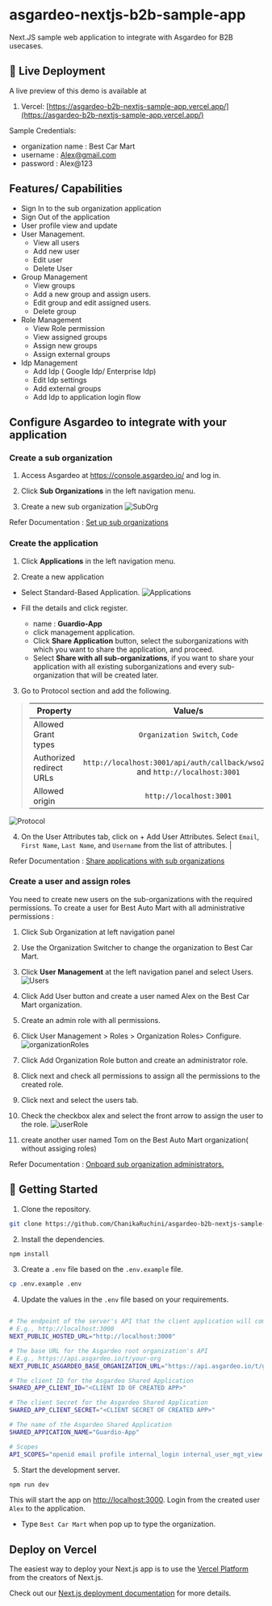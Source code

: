 # asgardeo-nextjs-b2b-sample-app

Next.JS sample web application to integrate with Asgardeo for B2B usecases.

## 👀 Live Deployment

A live preview of this demo is available at

1. Vercel: [https://asgardeo-b2b-nextjs-sample-app.vercel.app/](https://asgardeo-b2b-nextjs-sample-app.vercel.app/)

Sample Credentials:

- organization name : Best Car Mart
- username : Alex@gmail.com
- password : Alex@123

## Features/ Capabilities

- Sign In to the sub organization application
- Sign Out of the application
- User profile view and update
- User Management.
  - View all users
  - Add new user
  - Edit user
  - Delete User
- Group Management
  - View groups
  - Add a new group and assign users.
  - Edit group and edit assigned users.
  - Delete group
- Role Management
  - View Role permission
  - View assigned groups
  - Assign new groups
  - Assign external groups
- Idp Management
  - Add Idp ( Google Idp/ Enterprise Idp)
  - Edit Idp settings
  - Add external groups
  - Add Idp to application login flow

## Configure Asgardeo to integrate with your application

### Create a sub organization

1. Access Asgardeo at https://console.asgardeo.io/ and log in.

2. Click **Sub Organizations** in the left navigation menu.

3. Create a new sub organization
   <img src="./images/docs/subOrg.png" alt="SubOrg" title="SubOrg">

Refer Documentation : [Set up sub organizations](https://wso2.com/asgardeo/docs/guides/organization-management/manage-b2b-organizations/manage-suborganizations/#prerequisites)

### Create the application

1. Click **Applications** in the left navigation menu.

2. Create a new application

- Select Standard-Based Application.
  <img src="./images/docs/applications.png" alt="Applications" title="Applications">

- Fill the details and click register.
  - name : **Guardio-App**
  - click management application.
  - Click **Share Application** button, select the suborganizations with which you want to share the application, and proceed.
  - Select **Share with all sub-organizations**, if you want to share your application with all existing suborganizations and every sub-organization that will be created later.

3. Go to Protocol section and add the following.

> | Property                 |                                      Value/s                                      |
> | ------------------------ | :-------------------------------------------------------------------------------: |
> | Allowed Grant types      |                           `Organization Switch`, `Code`                           |
> | Authorized redirect URLs | `http://localhost:3001/api/auth/callback/wso2isAdmin` and `http://localhost:3001` |
> | Allowed origin           |                              `http://localhost:3001`                              |

<img src="./images/docs/protocol.png" alt="Protocol" title="Protocol">

4. On the User Attributes tab, click on + Add User Attributes.
   Select `Email`, `First Name`, `Last Name`, and `Username` from the list of attributes. |

Refer Documentation : [Share applications with sub organizations
](https://wso2.com/asgardeo/docs/guides/organization-management/manage-b2b-organizations/share-applications/)

### Create a user and assign roles

You need to create new users on the sub-organizations with the required permissions.
To create a user for Best Auto Mart with all administrative permissions :

1. Click Sub Organization at left navigation panel
2. Use the Organization Switcher to change the organization to Best Car Mart.
3. Click **User Management** at the left navigation panel and select Users.
   <img src="./images/docs/users.png" alt="Users" title="Users">

4. Click Add User button and create a user named Alex on the Best Car Mart organization.
5. Create an admin role with all permissions.
6. Click User Management > Roles > Organization Roles> Configure.
   <img src="./images/docs/organizationRoles.png" alt="organizationRoles" title="organizationRoles">

7. Click Add Organization Role button and create an administrator role.
8. Click next and check all permissions to assign all the permissions to the created role.
9. Click next and select the users tab.
10. Check the checkbox alex and select the front arrow to assign the user to the role.
    <img src="./images/docs/userRole.png" alt="userRole" title="userRole">

11. create another user named Tom on the Best Auto Mart organization( without assiging roles)

Refer Documentation : [Onboard sub organization administrators.
](https://wso2.com/asgardeo/docs/guides/organization-management/manage-b2b-organizations/onboard-sub-org-admins/#sales-led-approach)

## 🚀 Getting Started

1. Clone the repository.

```bash
git clone https://github.com/ChanikaRuchini/asgardeo-b2b-nextjs-sample-app.git
```

2. Install the dependencies.

```bash
npm install
```

3. Create a `.env` file based on the `.env.example` file.

```bash
cp .env.example .env
```

4. Update the values in the `.env` file based on your requirements.

```bash

# The endpoint of the server's API that the client application will communicate with
# E.g., http://localhost:3000
NEXT_PUBLIC_HOSTED_URL="http://localhost:3000"

# The base URL for the Asgardeo root organization's API
# E.g., https://api.asgardeo.io/t/your-org
NEXT_PUBLIC_ASGARDEO_BASE_ORGANIZATION_URL="https://api.asgardeo.io/t/guardioinc"

# The client ID for the Asgardeo Shared Application
SHARED_APP_CLIENT_ID="<CLIENT ID OF CREATED APP>"

# The client Secret for the Asgardeo Shared Application
SHARED_APP_CLIENT_SECRET="<CLIENT SECRET OF CREATED APP>"

# The name of the Asgardeo Shared Application
SHARED_APPICATION_NAME="Guardio-App"

# Scopes
API_SCOPES="openid email profile internal_login internal_user_mgt_view internal_user_mgt_list internal_user_mgt_update internal_user_mgt_delete internal_user_mgt_create internal_idp_view internal_idp_create internal_idp_update internal_idp_delete internal_application_mgt_view internal_application_mgt_update internal_application_mgt_create internal_application_mgt_delete internal_organization_view internal_role_mgt_view internal_role_mgt_create internal_role_mgt_update internal_role_mgt_delete internal_group_mgt_update internal_group_mgt_view internal_group_mgt_create internal_group_mgt_delete internal_governance_view internal_governance_update"

```

5. Start the development server.

```bash
npm run dev
```

This will start the app on [http://localhost:3000](http://localhost:3000).
Login from the created user `Alex` to the application.

- Type `Best Car Mart` when pop up to type the organization.

## Deploy on Vercel

The easiest way to deploy your Next.js app is to use the [Vercel Platform](https://vercel.com/new?utm_medium=default-template&filter=next.js&utm_source=create-next-app&utm_campaign=create-next-app-readme) from the creators of Next.js.

Check out our [Next.js deployment documentation](https://nextjs.org/docs/deployment) for more details.

